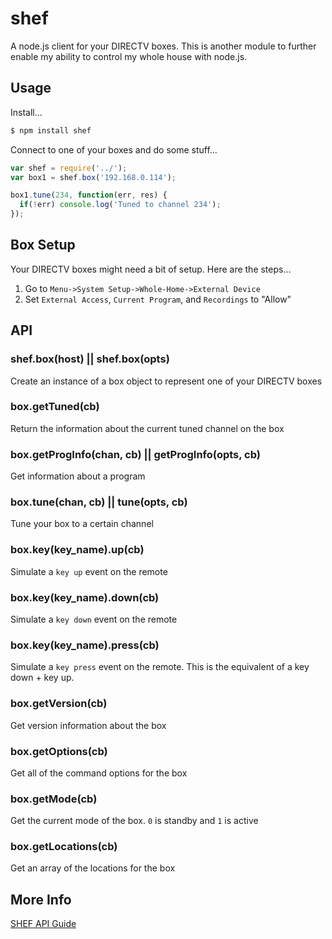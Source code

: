 shef
====

A node.js client for your DIRECTV boxes. This is another module to further enable my ability to control my whole house with node.js.

## Usage

Install...

```bash
$ npm install shef
```

Connect to one of your boxes and do some stuff...

```js
var shef = require('../');
var box1 = shef.box('192.168.0.114');

box1.tune(234, function(err, res) {
  if(!err) console.log('Tuned to channel 234');
});
```

## Box Setup

Your DIRECTV boxes might need a bit of setup. Here are the steps...

1. Go to `Menu->System Setup->Whole-Home->External Device`
2. Set `External Access`, `Current Program`, and `Recordings` to "Allow"

## API

### shef.box(host) || shef.box(opts)

Create an instance of a box object to represent one of your DIRECTV boxes

### box.getTuned(cb)

Return the information about the current tuned channel on the box

### box.getProgInfo(chan, cb) || getProgInfo(opts, cb)

Get information about a program

### box.tune(chan, cb) || tune(opts, cb)

Tune your box to a certain channel

### box.key(key_name).up(cb)

Simulate a `key up` event on the remote

### box.key(key_name).down(cb)

Simulate a `key down` event on the remote

### box.key(key_name).press(cb)

Simulate a `key press` event on the remote. This is the equivalent of a key down + key up.

### box.getVersion(cb)

Get version information about the box

### box.getOptions(cb)

Get all of the command options for the box

### box.getMode(cb)

Get the current mode of the box. `0` is standby and `1` is active

### box.getLocations(cb)

Get an array of the locations for the box

## More Info

[SHEF API Guide](http://www.satinstalltraining.com/homeautomation/DTV-MD-0359-DIRECTV_SHEF_Command_Set-V1.3.C.pdf)